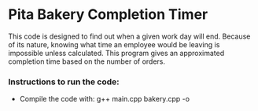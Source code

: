 # Pita Bakery Completion Timer
This code is designed to find out when a given work day will end. Because of its nature, knowing what time an employee would be leaving is impossible unless calculated. This program gives an approximated completion time based on the number of orders.

### Instructions to run the code:
+ Compile the code with: g++ main.cpp bakery.cpp -o <executable name>